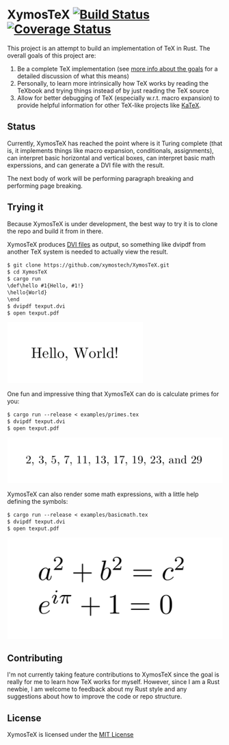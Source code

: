 # XymosTeX [![Build Status](https://travis-ci.com/xymostech/XymosTeX.svg?branch=master)](https://travis-ci.com/xymostech/XymosTeX) [![Coverage Status](https://coveralls.io/repos/github/xymostech/XymosTeX/badge.svg?branch=master)](https://coveralls.io/github/xymostech/XymosTeX?branch=master)

This project is an attempt to build an implementation of TeX in Rust. The overall goals of this project are:

1. Be a complete TeX implementation (see [more info about the goals](goals.md) for a detailed discussion of what this means)
2. Personally, to learn more intrinsically how TeX works by reading the TeXbook and trying things instead of by just reading the TeX source
3. Allow for better debugging of TeX (especially w.r.t. macro expansion) to provide helpful information for other TeX-like projects like [KaTeX](https://github.com/KaTeX/KaTeX).

## Status

Currently, XymosTeX has reached the point where is it Turing complete (that is, it implements things like macro expansion, conditionals, assignments), can interpret basic horizontal and vertical boxes, can interpret basic math experssions, and can generate a DVI file with the result.

The next body of work will be performing paragraph breaking and performing page breaking.

## Trying it

Because XymosTeX is under development, the best way to try it is to clone the repo and build it from in there.

XymosTeX produces [DVI files](https://en.wikipedia.org/wiki/Device_independent_file_format) as output, so something like dvipdf from another TeX system is needed to actually view the result.

```
$ git clone https://github.com/xymostech/XymosTeX.git
$ cd XymosTeX
$ cargo run
\def\hello #1{Hello, #1!}
\hello{World}
\end
$ dvipdf texput.dvi
$ open texput.pdf
```

![Image of Hello World!](readme-images/hello-world.png)

One fun and impressive thing that XymosTeX can do is calculate primes for you:

```
$ cargo run --release < examples/primes.tex
$ dvipdf texput.dvi
$ open texput.pdf
```

![Image of the first 10 primes](readme-images/primes.png)

XymosTeX can also render some math expressions, with a little help defining the
symbols:

```
$ cargo run --release < examples/basicmath.tex
$ dvipdf texput.dvi
$ open texput.pdf
```

![Image of the pythagorean theorem, a squared plus b squared equals c squared, and Euler's Identity, e raised to the power of i times pi plus 1 equals 0](readme-images/math.png)

## Contributing

I'm not currently taking feature contributions to XymosTeX since the goal is really for me to learn how TeX works for myself. However, since I am a Rust newbie, I am welcome to feedback about my Rust style and any suggestions about how to improve the code or repo structure.

## License

XymosTeX is licensed under the [MIT License](LICENSE)
